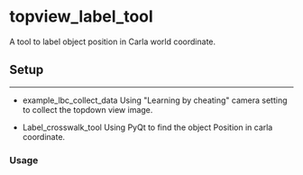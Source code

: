 # topview_label_tool
A tool to label object position in Carla world coordinate.

## Setup

---

- example_lbc_collect_data
Using "Learning by cheating" camera setting to collect the topdown view image.

- Label_crosswalk_tool
Using PyQt to find the object Position in carla coordinate. 

### Usage 


